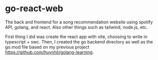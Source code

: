 # go-react-web
 The back and frontend for a song recommendation website using spotify API, golang, and react. Also other things such as tailwind, node.js, etc.

First thing I did was create the react app with vite, choosing to write in typescript + swc.
Then, I created the go backend directory as well as the go.mod file based on my previous project https://github.com/huynhli/golang-learning.


